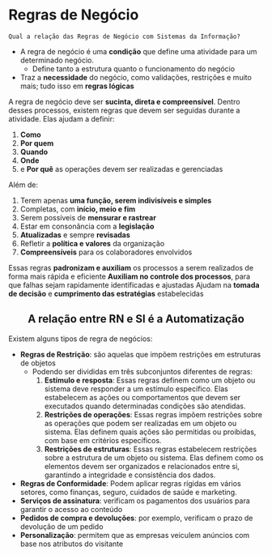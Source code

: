 # Regras de Negócio

```
Qual a relação das Regras de Negócio com Sistemas da Informação?
```

- A regra de negócio é uma **condição** que define uma atividade para um determinado negócio.
    - Define tanto a estrutura quanto o funcionamento do negócio
- Traz a **necessidade** do negócio, como validações, restrições e muito mais; tudo isso em **regras lógicas**

A regra de negócio deve ser **sucinta, direta e compreensível**. Dentro desses processos, existem regras que devem ser seguidas durante a atividade. Elas ajudam a definir:
1. **Como** 
2. **Por quem**
3. **Quando**
4. **Onde**
5. e **Por quê** as operações devem ser realizadas e gerenciadas

Além de:
1. Terem apenas **uma função, serem indivisíveis e simples**
2. Completas, com **início, meio e fim**
3. Serem possíveis de **mensurar e rastrear**
4. Estar em consonância com a **legislação**
5. **Atualizadas** e sempre **revisadas**
6. Refletir a **política e valores** da organização
7. **Compreensíveis** para os colaboradores envolvidos

Essas regras **padronizam e auxiliam** os processos a serem realizados de forma mais rápida e eficiente
**Auxiliam no controle dos processos**, para que falhas sejam rapidamente identificadas e ajustadas
Ajudam na **tomada de decisão** e **cumprimento das estratégias** estabelecidas

<center><h2>A relação entre RN e SI é a Automatização</h2></center>

Existem alguns tipos de regra de negócios:
- **Regras de Restrição**: são aquelas que impõem restrições em estruturas de objetos
    - Podendo ser divididas em três subconjuntos diferentes de regras:
        1. **Estímulo e resposta**: Essas regras definem como um objeto ou sistema deve responder a um estímulo específico. Elas estabelecem as ações ou comportamentos que devem ser executados quando determinadas condições são atendidas.
        2. **Restrições de operações**: Essas regras impõem restrições sobre as operações que podem ser realizadas em um objeto ou sistema. Elas definem quais ações são permitidas ou proibidas, com base em critérios específicos.
        3. **Restrições de estruturas**: Essas regras estabelecem restrições sobre a estrutura de um objeto ou sistema. Elas definem como os elementos devem ser organizados e relacionados entre si, garantindo a integridade e consistência dos dados.
- **Regras de Conformidade**: Podem aplicar regras rígidas em vários setores, como finanças, seguro, cuidados de saúde e marketing.
- **Serviços de assinatura**: verificam os pagamentos dos usuários para garantir o acesso ao conteúdo
- **Pedidos de compra e devoluções**: por exemplo, verificam o prazo de devolução de um pedido
- **Personalização**: permitem que as empresas veiculem anúncios com base nos atributos do visitante
